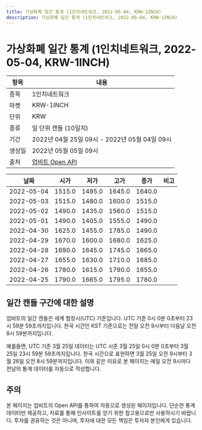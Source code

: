 ```yaml
---
title: 가상화폐 일간 통계 (1인치네트워크, 2022-05-04, KRW-1INCH)
description: 가상화폐 일간 통계 (1인치네트워크, 2022-05-04, KRW-1INCH)
---
```



가상화폐 일간 통계 (1인치네트워크, 2022-05-04, KRW-1INCH)
===

|항목|내용|
|--|--|
|종목|1인치네트워크|
|마켓|KRW-1INCH|
|단위|KRW|
|종류|일 단위 캔들 (10일치)|
|기간|2022년 04월 25일 09시 - 2022년 05월 04일 09시|
|생성일|2022년 05월 05일 09시|
|출처|[업비트 Open API](https://docs.upbit.com)|


|날짜|시가|저가|고가|종가|비고|
|--|--|--|--|--|--|
|2022-05-04|1515.0|1495.0|1645.0|1640.0|    |
|2022-05-03|1515.0|1480.0|1600.0|1515.0|    |
|2022-05-02|1490.0|1435.0|1560.0|1515.0|    |
|2022-05-01|1490.0|1405.0|1555.0|1490.0|    |
|2022-04-30|1625.0|1455.0|1785.0|1490.0|    |
|2022-04-29|1670.0|1600.0|1680.0|1625.0|    |
|2022-04-28|1690.0|1645.0|1745.0|1665.0|    |
|2022-04-27|1655.0|1630.0|1710.0|1685.0|    |
|2022-04-26|1780.0|1615.0|1790.0|1655.0|    |
|2022-04-25|1790.0|1665.0|1795.0|1780.0|    |


일간 캔들 구간에 대한 설명
---


업비트의 일간 캔들은 세계 협정시(UTC) 기준입니다. 
UTC 기준 0시 0분 0초부터 23시 59분 59초까지입니다. 
한국 시간인 KST 기준으로는 전일 오전 9시부터 다음날 오전 8시 59분까지입니다. 


예를들면, UTC 기준 3월 25일 데이터는 UTC 시준 3월 25일 0시 0분 0초부터 3월 25일 23시 59분 59초까지입니다. 
한국 시간으로 표현하면 3월 25일 오전 9시부터 3월 26일 오전 8시 59분까지입니다. 
이와 같은 이유로 본 페이지는 매일 오전 9시마다 전날의 통계 데이터를 자동으로 작성합니다. 


주의
---


본 페이지는 업비트의 Open API를 통하여 자동으로 생성된 페이지입니다. 
단순한 통계 데이터만 제공하고, 자료를 통해 인사이트를 얻기 위한 참고용으로만 사용하시기 바랍니다. 
투자를 권유하는 것은 아니며, 투자에 대한 모든 책임은 투자자 본인에게 있습니다. 
